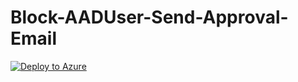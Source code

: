# Block-AADUser-Send-Approval-Email
 
 [![Deploy to Azure](https://aka.ms/deploytoazurebutton)](https://portal.azure.com/#create/Microsoft.Template/uri/https%3A%2F%2Fraw.githubusercontent.com%2FKatef-Cloud%2FSentinel%2Fmain%2FPlaybooks%2FBlock-AADUser-Send-Approval-Email%2FBlock-AADUser-Send-Approval-Email.json)
